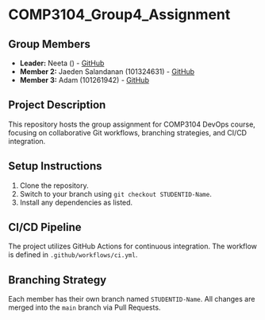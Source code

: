 # COMP3104_Group4_Assignment

## Group Members
- **Leader:** Neeta () - [GitHub]()
- **Member 2:** Jaeden Salandanan (101324631) - [GitHub](https://github.com/Juiceir)
- **Member 3:** Adam (101261942) - [GitHub](https://github.com/AdamSyed98)
  
## Project Description
This repository hosts the group assignment for COMP3104 DevOps course, focusing on
collaborative Git workflows, branching strategies, and CI/CD integration.

## Setup Instructions
1. Clone the repository.
2. Switch to your branch using `git checkout STUDENTID-Name`.
3. Install any dependencies as listed.
   
## CI/CD Pipeline
The project utilizes GitHub Actions for continuous integration. The workflow is defined
in `.github/workflows/ci.yml`.

## Branching Strategy
Each member has their own branch named `STUDENTID-Name`. All changes are
merged into the `main` branch via Pull Requests.

